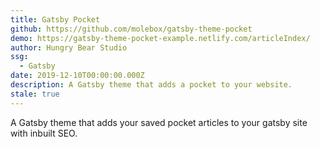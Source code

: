 ```yaml
---
title: Gatsby Pocket
github: https://github.com/molebox/gatsby-theme-pocket
demo: https://gatsby-theme-pocket-example.netlify.com/articleIndex/
author: Hungry Bear Studio
ssg:
  - Gatsby
date: 2019-12-10T00:00:00.000Z
description: A Gatsby theme that adds a pocket to your website.
stale: true
---
```


A Gatsby theme that adds your saved pocket articles to your gatsby site with inbuilt SEO.